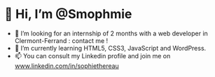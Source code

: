# 👋 Hi, I’m @Smophmie
- 👀 I’m looking for an internship of 2 months with a web developer in Clermont-Ferrand : contact me !
- 🌱 I’m currently learning HTML5, CSS3, JavaScript and WordPress.
- 📫 You can consult my Linkedin profile and join me on www.linkedin.com/in/sophiethereau

<!---
Smophmie/Smophmie is a ✨ special ✨ repository because its `README.md` (this file) appears on your GitHub profile.
You can click the Preview link to take a look at your changes.
--->

